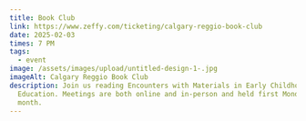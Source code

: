 ```yaml
---
title: Book Club
link: https://www.zeffy.com/ticketing/calgary-reggio-book-club
date: 2025-02-03
times: 7 PM
tags:
  - event
image: /assets/images/upload/untitled-design-1-.jpg
imageAlt: Calgary Reggio Book Club
description: Join us reading Encounters with Materials in Early Childhood
  Education. Meetings are both online and in-person and held first Monday of the
  month.
---
```

